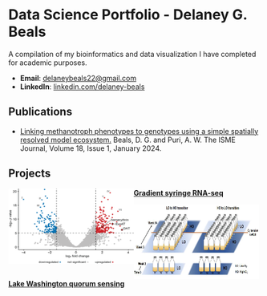 # Data Science Portfolio - Delaney G. Beals
A compilation of my bioinformatics and data visualization I have completed for academic purposes. 

- **Email**: [delaneybeals22@gmail.com](delaneybeals22@gmail.com)
- **LinkedIn**: [linkedin.com/delaney-beals](https://www.linkedin.com/in/delaney-beals/)

## Publications
- [Linking methanotroph phenotypes to genotypes using a simple spatially resolved model ecosystem.](https://academic.oup.com/ismej/article/18/1/wrae060/7646178) Beals, D. G. and Puri, A. W. The ISME Journal, Volume 18, Issue 1, January 2024. 

## Projects
<img align="left" width="250" height="150" src="https://github.com/delaney-beals/Portfolio/blob/main/Fig3.png"> **[Gradient syringe RNA-seq](https://github.com/delaney-beals/LW13_segments_RNA_seq)**

<img align="left" width="250" height="150" src="https://github.com/delaney-beals/Portfolio/blob/main/LW_microcosms.png"> **[Lake Washington quorum sensing](https://github.com/delaney-beals/Lake_Washington_QS)**
